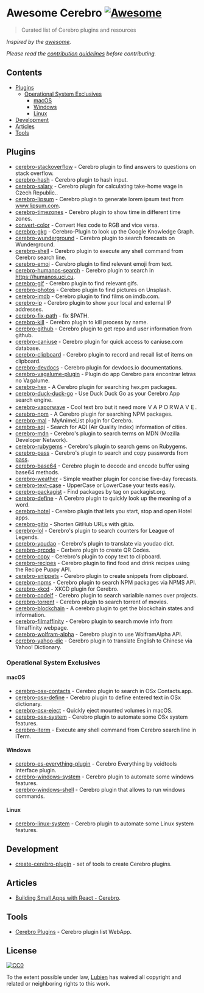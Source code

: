 # Awesome Cerebro [![Awesome](https://cdn.rawgit.com/sindresorhus/awesome/d7305f38d29fed78fa85652e3a63e154dd8e8829/media/badge.svg)](https://github.com/sindresorhus/awesome)

> Curated list of Cerebro plugins and resources

*Inspired by the [awesome](https://github.com/sindresorhus/awesome).*

*Please read the [contribution guidelines](CONTRIBUTING.md) before contributing.*

## Contents

- [Plugins](#plugins)
  - [Operational System Exclusives](#operational-system-exclusives)
    - [macOS](#macos)
    - [Windows](#windows)
    - [Linux](#linux)
- [Development](#development)
- [Articles](#articles)
- [Tools](#tools)


## Plugins

- [cerebro-stackoverflow](https://www.npmjs.com/package/cerebro-stackoverflow) - Cerebro plugin to find answers to questions on stack overflow.
- [cerebro-hash](https://www.npmjs.com/package/cerebro-hash) - Cerebro plugin to hash input.
- [cerebro-salary](https://www.npmjs.com/package/cerebro-salary) - Cerebro plugin for calculating take-home wage in Czech Republic..
- [cerebro-lipsum](https://www.npmjs.com/package/cerebro-lipsum) - Cerebro plugin to generate lorem ipsum text from www.lipsum.com.
- [cerebro-timezones](https://www.npmjs.com/package/cerebro-timezones) - Cerebro plugin to show time in different time zones.
- [convert-color](https://www.npmjs.com/package/convert-color) - Convert Hex code to RGB and vice versa.
- [cerebro-gkg](https://www.npmjs.com/package/cerebro-gkg) - Cerebro-Plugin to look up the Google Knowledge Graph.
- [cerebro-wunderground](https://www.npmjs.com/package/cerebro-wunderground) - Cerebro plugin to search forecasts on Wunderground.
- [cerebro-shell](https://www.npmjs.com/package/cerebro-shell) - Cerebro plugin to execute any shell command from Cerebro search line.
- [cerebro-emoj](https://www.npmjs.com/package/cerebro-emoj) - Cerebro plugin to find relevant emoji from text.
- [cerebro-humanos-search](https://www.npmjs.com/package/cerebro-humanos-search) - Cerebro plugin to search in https://humanos.uci.cu.
- [cerebro-gif](https://www.npmjs.com/package/cerebro-gif) - Cerebro plugin to find relevant gifs.
- [cerebro-photos](https://www.npmjs.com/package/cerebro-photos) - Cerebro plugin to find pictures on Unsplash.
- [cerebro-imdb](https://www.npmjs.com/package/cerebro-imdb) - Cerebro plugin to find films on imdb.com.
- [cerebro-ip](https://www.npmjs.com/package/cerebro-ip) - Cerebro plugin to show your local and external IP addresses.
- [cerebro-fix-path](https://www.npmjs.com/package/cerebro-fix-path) - fix $PATH.
- [cerebro-kill](https://www.npmjs.com/package/cerebro-kill) - Cerebro plugin to kill process by name.
- [cerebro-github](https://www.npmjs.com/package/cerebro-github) - Cerebro plugin to get repo and user information from github.
- [cerebro-caniuse](https://www.npmjs.com/package/cerebro-caniuse) - Cerebro plugin for quick access to caniuse.com database.
- [cerebro-clipboard](https://www.npmjs.com/package/cerebro-clipboard) - Cerebro plugin to record and recall list of items on clipboard.
- [cerebro-devdocs](https://www.npmjs.com/package/cerebro-devdocs) - Cerebro plugin for devdocs.io documentations.
- [cerebro-vagalume-plugin](https://www.npmjs.com/package/cerebro-vagalume-plugin) - Plugin do app Cerebro para encontrar letras no Vagalume.
- [cerebro-hex](https://www.npmjs.com/package/cerebro-hex) - A Cerebro plugin for searching hex.pm packages.
- [cerebro-duck-duck-go](https://www.npmjs.com/package/cerebro-duck-duck-go) - Use Duck Duck Go as your Cerebro App search engine.
- [cerebro-vaporwave](https://www.npmjs.com/package/cerebro-vaporwave) - Cool text bro but it need more ＶＡＰＯＲＷＡＶＥ.
- [cerebro-npm](https://www.npmjs.com/package/cerebro-npm) - A Cerebro plugin for searching NPM packages.
- [cerebro-mal](https://www.npmjs.com/package/cerebro-mal) - MyAnimeList plugin for Cerebro.
- [cerebro-aqi](https://www.npmjs.com/package/cerebro-aqi) - Search for AQI (Air Quality Index) information of cities.
- [cerebro-mdn](https://github.com/tiagoamaro/cerebro-mdn) - Cerebro's plugin to search terms on MDN (Mozilla Developer Network).
- [cerebro-rubygems](https://github.com/tiagoamaro/cerebro-rubygems) - Cerebro's plugin to search gems on Rubygems.
- [cerebro-pass](https://github.com/jsantiagoh/cerebro-pass) - Cerebro's plugin to search and copy passwords from [pass](https://www.passwordstore.org/).
- [cerebro-base64](https://github.com/Krbz/cerebro-base64) - Cerebro plugin to decode and encode buffer using base64 methods.
- [cerebro-weather](https://github.com/BrainMaestro/cerebro-weather) - Simple weather plugin for concise five-day forecasts.
- [cerebro-text-case](https://www.npmjs.com/package/cerebro-text-case) - UpperCase or LowerCase your texts easily.
- [cerebro-packagist](https://www.npmjs.com/package/cerebro-packagist) - Find packages by tag on packagist.org.
- [cerebro-define](https://github.com/glja021/cerebro-define) - A Cerebro plugin to quickly look up the meaning of a word.
- [cerebro-hotel](https://github.com/lubien/cerebro-hotel) - Cerebro plugin that lets you start, stop and open Hotel apps.
- [cerebro-gitio](https://github.com/lubien/cerebro-gitio) - Shorten GitHub URLs with git.io.
- [cerebro-lol](https://github.com/DavidBernal/cerebro-lol) - Cerebro's plugin to search counters for League of Legends.
- [cerebro-youdao](https://github.com/lcjnil/cerebro-youdao) - Cerebro's plugin to translate via youdao dict.
- [cerebro-qrcode](https://github.com/LaercioSantana/cerebro-qrcode) - Cerbero plugin to create QR Codes.
- [cerebro-copy](https://github.com/lcjnil/cerebro-copy) - Cerebro's plugin to copy text to clipboard.
- [cerebro-recipes](https://github.com/wolfika/cerebro-recipes) - Cerebro plugin to find food and drink recipes using the Recipe Puppy API.
- [cerebro-snippets](https://github.com/puyt/cerebro-snippets) - Cerebro plugin to create snippets from clipboard.
- [cerebro-npms](https://www.npmjs.com/package/cerebro-npms) - Cerebro plugin to search NPM packages via NPMS API.
- [cerebro-xkcd](https://www.npmjs.com/package/cerebro-xkcd) - XKCD plugin for Cerebro.
- [cerebro-codelf](https://github.com/carlos-wong/cerebro-codelf/blob/master/README_EN.md) - Cerebro plugin to search varialble names over projects.
- [cerebro-torrent](https://github.com/wangshub/cerebro-torrent) - Cerebro plugin to search torrent of movies.
- [cerebro-blockchain](https://github.com/tim-hub/cerebro-blockchain) - A cerebro plugin to get the blockchain states and information.
- [cerebro-filmaffinity](https://github.com/jnavb/cerebro-filmaffinity) - Cerebro plugin to search movie info from filmaffinity webpage.
- [cerebro-wolfram-alpha](https://www.npmjs.com/package/cerebro-wolfram-alpha) - Cerebro plugin to use WolframAlpha API.
- [cerebro-yahoo-dic](https://www.npmjs.com/package/cerebro-yahoo-dic) - Cerebro plugin to translate English to Chinese via Yahoo! Dictionary.

### Operational System Exclusives

#### macOS

- [cerebro-osx-contacts](https://www.npmjs.com/package/cerebro-osx-contacts) - Cerebro plugin to search in OSx Contacts.app.
- [cerebro-osx-define](https://www.npmjs.com/package/cerebro-osx-define) - Cerebro plugin to define entered text in OSx dictionary.
- [cerebro-osx-eject](https://www.npmjs.com/package/cerebro-osx-eject) - Quickly eject mounted volumes in macOS.
- [cerebro-osx-system](https://www.npmjs.com/package/cerebro-osx-system) - Cerebro plugin to automate some OSx system features.
- [cerebro-iterm](https://www.npmjs.com/package/cerebro-iterm) - Execute any shell command from Cerebro search line in iTerm.


#### Windows

- [cerebro-es-everything-plugin](https://www.npmjs.com/package/cerebro-es-everything-plugin) - Cerebro Everything by voidtools interface plugin.
- [cerebro-windows-system](https://www.npmjs.com/package/cerebro-windows-system) - Cerebro plugin to automate some windows features.
- [cerebro-windows-shell](https://www.npmjs.com/package/cerebro-windows-shell) - Cerebro plugin that allows to run windows commands.

#### Linux

- [cerebro-linux-system](https://www.npmjs.com/package/cerebro-linux-system) - Cerebro plugin to automate some Linux system features.

## Development

- [create-cerebro-plugin](https://github.com/KELiON/create-cerebro-plugin) - set of tools to create Cerebro plugins.

## Articles

- [Building Small Apps with React - Cerebro](https://github.com/BrainMaestro/primer/blob/master/react/building-small-apps-with-react-cerebro.md).

## Tools

- [Cerebro Plugins](https://github.com/lubien/cerebro-plugins) - Cerebro plugin list WebApp.

## License

[![CC0](http://mirrors.creativecommons.org/presskit/buttons/88x31/svg/cc-zero.svg)](https://creativecommons.org/publicdomain/zero/1.0/)

To the extent possible under law, [Lubien](http://lubien.me) has waived all copyright and related or neighboring rights to this work.
